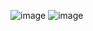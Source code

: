 ![image](https://user-images.githubusercontent.com/90318458/166231997-62cf0551-b609-49f4-9efe-75272e2bf30e.png)
![image](https://user-images.githubusercontent.com/90318458/166236253-99ef2cdb-9e23-4fe9-8b0d-c706a374891a.png)
